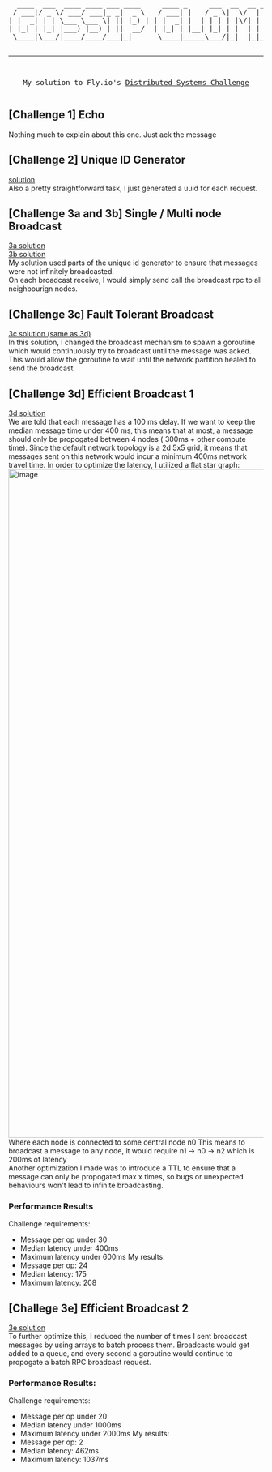 <div align = "center">
<pre>
  ____  ___  ____ ____ ___ ____     ____ _     ___  __  __ _____ ____  ____
 / ___|/ _ \/ ___/ ___|_ _|  _ \   / ___| |   / _ \|  \/  | ____|  _ \/ ___|
| |  _| | | \___ \___ \| || |_) | | |  _| |  | | | | |\/| |  _| | |_) \___ \
| |_| | |_| |___) |__) | ||  __/  | |_| | |__| |_| | |  | | |___|  _ < ___) |
 \____|\___/|____/____/___|_|      \____|_____\___/|_|  |_|_____|_| \_\____/

  -------------------------------------------------------
  My solution to Fly.io's [Distributed Systems Challenge](https://fly.io/dist-sys/)
</pre>
</div>

## [Challenge 1] Echo 
Nothing much to explain about this one. Just ack the message

## [Challenge 2] Unique ID Generator
[solution](https://github.com/notzree/gossip-glomers/blob/main/challenge-2-uuid-generation/) \
Also a pretty straightforward task, I just generated a uuid for each request.

## [Challenge 3a and 3b] Single / Multi node Broadcast
[3a solution](https://github.com/notzree/gossip-glomers/blob/main/challenge-3a-broadcast/) \
[3b solution](https://github.com/notzree/gossip-glomers/blob/main/challenge-3b-broadcast/) \
My solution used parts of the unique id generator to ensure that messages were not infinitely broadcasted. \
On each broadcast receive, I would simply send call the broadcast rpc to all neighbourign nodes.

## [Challenge 3c] Fault Tolerant Broadcast 
[3c solution (same as 3d)](https://github.com/notzree/gossip-glomers/blob/main/challenge-3d-broadcast/) \
In this solution, I changed the broadcast mechanism to spawn a goroutine which would continuously try to broadcast until the message was acked.
This would allow the goroutine to wait until the network partition healed to send the broadcast.

## [Challenge 3d] Efficient Broadcast 1
[3d solution](https://github.com/notzree/gossip-glomers/blob/main/challenge-3d-broadcast/) \
We are told that each message has a 100 ms delay. If we want to keep the median message time under 400 ms, this means that at most, a message should only be propogated between 4 nodes ( 300ms + other compute time).
Since the default network topology is a 2d 5x5 grid, it means that messages sent on this network would incur a minimum 400ms network travel time. 
In order to optimize the latency, I utilized a flat star graph:
<img width="1320" alt="image" src="https://github.com/user-attachments/assets/6aba36db-c18a-4807-9e49-5672ac05c51a">
Where each node is connected to some central node n0
This means to broadcast a message to any node, it would require n1 -> n0 -> n2 which is 200ms of latency
<br/>
Another optimization I made was to introduce a TTL to ensure that a message can only be propogated max x times, so bugs or unexpected behaviours won't lead to infinite broadcasting.

### Performance Results
Challenge requirements:
- Message per op under 30
- Median latency under 400ms
-  Maximum latency under 600ms
My results:
- Message per op: 24
- Median latency: 175
- Maximum latency: 208


## [Challege 3e] Efficient Broadcast 2
[3e solution](https://github.com/notzree/gossip-glomers/blob/main/challenge-3e-broadcast/) \
To further optimize this, I reduced the number of times I sent broadcast messages by using arrays to batch process them. Broadcasts would get added to a queue,
and every second a goroutine would continue to propogate a batch RPC broadcast request.

### Performance Results:
Challenge requirements:
- Message per op under 20
- Median latency under 1000ms
-  Maximum latency under 2000ms
My results:
- Message per op: 2
- Median latency: 462ms
- Maximum latency: 1037ms
